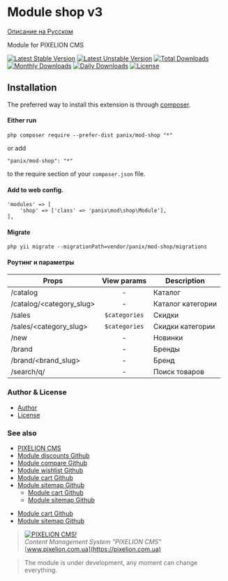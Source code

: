 # Module shop v3
[Описание на Русском](README_RU.md)

Module for PIXELION CMS

[![Latest Stable Version](https://poser.pugx.org/panix/mod-shop/v/stable)](https://packagist.org/packages/panix/mod-shop)
[![Latest Unstable Version](https://poser.pugx.org/panix/mod-shop/v/unstable)](https://packagist.org/packages/panix/mod-shop)
[![Total Downloads](https://poser.pugx.org/panix/mod-shop/downloads)](https://packagist.org/packages/panix/mod-shop)
[![Monthly Downloads](https://poser.pugx.org/panix/mod-shop/d/monthly)](https://packagist.org/packages/panix/mod-shop)
[![Daily Downloads](https://poser.pugx.org/panix/mod-shop/d/daily)](https://packagist.org/packages/panix/mod-shop)
[![License](https://poser.pugx.org/panix/mod-shop/license)](https://packagist.org/packages/panix/mod-shop)


## Installation

The preferred way to install this extension is through [composer](http://getcomposer.org/download/).

#### Either run

```
php composer require --prefer-dist panix/mod-shop "*"
```

or add

```
"panix/mod-shop": "*"
```

to the require section of your `composer.json` file.

#### Add to web config.
```
'modules' => [
    'shop' => ['class' => 'panix\mod\shop\Module'],
],
```

#### Migrate
```
php yii migrate --migrationPath=vendor/panix/mod-shop/migrations
```




#### Роутинг и параметры
| Props                     | View params       | Description                   |
|---------------------------|:-----------------:|-------------------------------|
| /catalog                  | -                 | Каталог                       |
| /catalog/<category_slug>  | -                 | Каталог категории             |
| /sales                    | `$categories`     | Скидки                        |
| /sales/<category_slug>    | `$categories`     | Скидки категории              |
| /new                      | -                 | Новинки                       |
| /brand                    | -                 | Бренды                        |
| /brand/<brand_slug>       | -                 | Бренд                         |
| /search/q/<query>         | -                 | Поиск товаров                 |



### Author & License
- [Author](https://github.com/andrtechno)
- [License](https://github.com/andrtechno/engine/blob/master/LICENSE.md)

### See also
- [PIXELION CMS](https://pixelion.com.ua)
- [Module discounts Github](https://github.com/andrtechno/mod-discounts)
- [Module compare Github](https://github.com/andrtechno/mod-compare)
- [Module wishlist Github](https://github.com/andrtechno/mod-wishlist)
- [Module cart Github](https://github.com/andrtechno/mod-cart)
- [Module sitemap Github](https://github.com/andrtechno/mod-sitemap)
    * [Module cart Github](https://github.com/andrtechno/mod-cart)
    * [Module sitemap Github](https://github.com/andrtechno/mod-sitemap)
* [Module cart Github](https://github.com/andrtechno/mod-cart)
* [Module sitemap Github](https://github.com/andrtechno/mod-sitemap)


> [![PIXELION CMS!](https://pixelion.com.ua/uploads/logo.svg "PIXELION CMS")](https://pixelion.com.ua)  
<i>Content Management System "PIXELION CMS"</i>  
[www.pixelion.com.ua](https://pixelion.com.ua)

> The module is under development, any moment can change everything.
